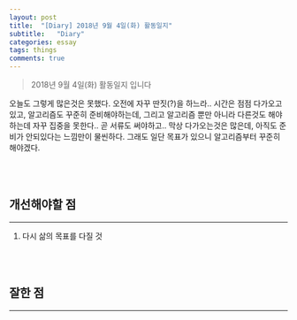 ```yaml
---
layout: post
title:  "[Diary] 2018년 9월 4일(화) 활동일지"
subtitle:   "Diary"
categories: essay
tags: things
comments: true
---
```


> 2018년 9월 4일(화) 활동일지 입니다

오늘도 그렇게 많은것은 못했다. 오전에 자꾸 딴짓(?)을 하느라.. 시간은 점점 다가오고 있고, 알고리즘도 꾸준히 준비해야하는데, 그리고 알고리즘 뿐만 아니라 다른것도 해야하는데 자꾸 집중을 못한다.. 곧 서류도 써야하고.. 막상 다가오는것은 많은데, 아직도 준비가 안되있다는 느낌만이 물씬하다. 그래도 일단 목표가 있으니 알고리즘부터 꾸준히 해야겠다.

<br/>

<br/>

## 개선해야할 점

---

1. 다시 삶의 목표를 다질 것

<br/>

<br/>

## 잘한 점

---

